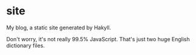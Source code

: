 # site

My blog, a static site generated by Hakyll.

Don't worry, it's not really 99.5% JavaScript. That's just two huge English dictionary files.
